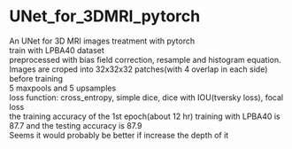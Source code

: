 # UNet_for_3DMRI_pytorch
An UNet for 3D MRI images treatment with pytorch   
train with LPBA40 dataset  
preprocessed with bias field correction, resample and histogram equation.  
Images are croped into 32x32x32 patches(with 4 overlap in each side) before training  
5 maxpools and 5 upsamples  
loss function: cross_entropy, simple dice, dice with IOU(tversky loss), focal loss  
the training accuracy of the 1st epoch(about 12 hr) training with LPBA40 is 87.7 and the testing accuracy is 87.9  
Seems it would probably be better if increase the depth of it
